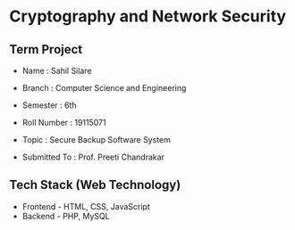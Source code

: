 # Cryptography and Network Security

## Term Project

- Name : Sahil Silare
- Branch : Computer Science and Engineering
- Semester : 6th
- Roll Number : 19115071
- Topic : Secure Backup Software System

- Submitted To : Prof. Preeti Chandrakar

## Tech Stack (Web Technology)

* Frontend - HTML, CSS, JavaScript
* Backend - PHP, MySQL
